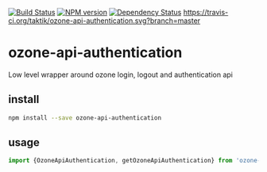 [![Build Status](https://travis-ci.org/taktik/ozone-api-authentication.svg?branch=master)](https://travis-ci.org/taktik/ozone-api-authentication)
[![NPM version][npm-image]][npm-url]
 [![Dependency Status][daviddm-image]][daviddm-url]
https://travis-ci.org/taktik/ozone-api-authentication.svg?branch=master
# ozone-api-authentication

Low level wrapper around ozone login, logout and authentication api

## install

```bash
npm install --save ozone-api-authentication
```
## usage


```typescript
import {OzoneApiAuthentication, getOzoneApiAuthentication} from 'ozone-api-authentication'
```


[npm-image]: https://badge.fury.io/js/ozone-api-authentication.svg
[npm-url]: https://npmjs.org/package/ozone-api-authentication
[daviddm-image]: https://david-dm.org/taktik/ozone-api-authentication.svg?theme=shields.io
[daviddm-url]: https://david-dm.org/taktik/ozone-api-authentication
